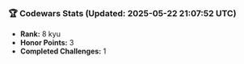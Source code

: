 ### 🏆 Codewars Stats (Updated: 2025-05-22 21:07:52 UTC)

- **Rank:** 8 kyu
- **Honor Points:** 3
- **Completed Challenges:** 1
